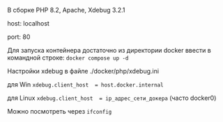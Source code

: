В сборке PHP 8.2, Apache, Xdebug 3.2.1

host: localhost

port: 80

Для запуска контейнера достаточно из директории docker ввести в командной строке:
`docker compose up -d`

Настройки xdebug в файле
./docker/php/xdebug.ini 

для Win 
`xdebug.client_host  = host.docker.internal`

для Linux
`xdebug.client_host  = ip_адрес_сети_докера` (часто docker0)

Можно посмотреть через
`ifconfig`


